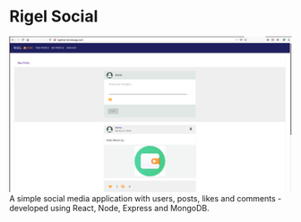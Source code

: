 # Rigel Social
![alt text](https://github.com/iamakshat01/rigel-social/blob/master/image1.png)
A simple social media application with users, posts, likes and comments - developed using React, Node, Express and MongoDB. 
